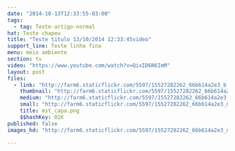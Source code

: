 ```yaml
---
date: "2014-10-13T12:33:55-03:00"
tags:
  - tag: Teste-artigo-normal
hat: Teste chapeu
title: "Teste titulo 13/10/2014 12:33:45video"
support_line: Teste linha fina
menu: meio ambiente
section: tv
video: "https://www.youtube.com/watch?v=QixID6N6ImM"
layout: post
files:
  - link: "http://farm6.staticflickr.com/5597/15527282262_66b614a2e3_b.jpg"
    thumbnail: "http://farm6.staticflickr.com/5597/15527282262_66b614a2e3_t.jpg"
    medium: "http://farm6.staticflickr.com/5597/15527282262_66b614a2e3_z.jpg"
    small: "http://farm6.staticflickr.com/5597/15527282262_66b614a2e3_n.jpg"
    title: mst_capa.png
    $$hashKey: 01K
published: false
images_hd: "http://farm6.staticflickr.com/5597/15527282262_66b614a2e3_n.jpg"

---
```

